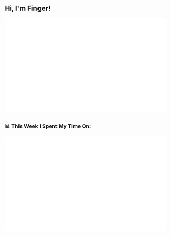 <h2> Hi, I'm Finger!</h2>

<img align="right" src="https://raw.githubusercontent.com/spianmo/github-stats/master/generated/overview.svg#gh-light-mode-only">

<!-- <img align="right" height="160em" src="https://github-readme-stats-eight-theta.vercel.app/api/top-langs/?username=spianmo&layout=compact&langs_count=8&theme=algolia"/>	 -->
	
```go
package main

type Me struct {
	Name   string
	Job    string
	Code   string
	Skills string
}

func main() {
	me := &Me{
		Name:   "Finger",
		Job:    "Client-side Engineer",
		Code:   "Java, Kotlin, C#, Rust and C++ and Others",
		Skills: "Android, Security, Cross-platform client, NLP, CV, ASR ^o^",
	}
	_ = me
}
```


<h3>📊 This Week I Spent My Time On:</h3>
<img align='right' src="https://raw.githubusercontent.com/spianmo/github-stats/master/generated/languages.svg#gh-light-mode-only">

<!--START_SECTION:waka-->

```txt
Dart                           11 hrs 2 mins   ███████████▓░░░░░░░░░░░░░   46.71 %
C++                            3 hrs 30 mins   ███▓░░░░░░░░░░░░░░░░░░░░░   14.84 %
Java                           2 hrs 18 mins   ██▒░░░░░░░░░░░░░░░░░░░░░░   09.80 %
YAML                           1 hr 38 mins    █▓░░░░░░░░░░░░░░░░░░░░░░░   06.97 %
Kotlin                         45 mins         ▓░░░░░░░░░░░░░░░░░░░░░░░░   03.24 %
```

<!--END_SECTION:waka-->
